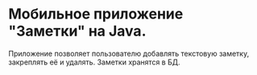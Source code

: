 # Мобильное приложение "Заметки" на Java. 
Приложение позволяет пользователю добавлять текстовую заметку, закреплять её и удалять. Заметки хранятся в БД. 
